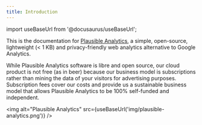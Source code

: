 ```yaml
---
title: Introduction
--- 
```


import useBaseUrl from '@docusaurus/useBaseUrl';

This is the documentation for [Plausible Analytics](https://plausible.io/), a simple, open-source, lightweight (< 1 KB) and privacy-friendly web analytics alternative to Google Analytics. 

While Plausible Analytics software is libre and open source, our cloud product is not free (as in beer) because our business model is subscriptions rather than mining the data of your visitors for advertising purposes. Subscription fees cover our costs and provide us a sustainable business model that allows Plausible Analytics to be 100% self-funded and independent.

<img alt="Plausible Analytics" src={useBaseUrl('img/plausible-analytics.png')} />
